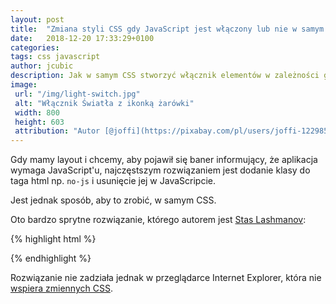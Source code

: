 ```yaml
---
layout: post
title:  "Zmiana styli CSS gdy JavaScript jest włączony lub nie w samym CSS"
date:   2018-12-20 17:33:29+0100
categories:
tags: css javascript
author: jcubic
description: Jak w samym CSS stworzyć włącznik elementów w zależności gdy JavaScript jest włączony lub nie. Proste rozwiązanie bez pomocy JavaScript.
image:
 url: "/img/light-switch.jpg"
 alt: "Włącznik Światła z ikonką żarówki"
 width: 800
 height: 603
 attribution: "Autor [@joffi](https://pixabay.com/pl/users/joffi-1229850/) źródło [pixabay.com](https://pixabay.com/pl/w%C5%82%C4%85cznik-%C5%9Bwiat%C5%82a-%C5%9Bwiat%C5%82o-prze%C5%82%C4%85cznik-1519735/) licencja [CC0](https://creativecommons.org/publicdomain/zero/1.0/deed.pl)"
---
```


Gdy mamy layout i chcemy, aby pojawił się baner informujący, że aplikacja wymaga JavaScript'u, najczęstszym rozwiązaniem
jest dodanie klasy do taga html np. `no-js` i usunięcie jej w JavaScripcie.

Jest jednak sposób, aby to zrobić, w samym CSS.

<!-- more -->

Oto bardzo sprytne rozwiązanie, którego autorem jest [Stas Lashmanov](https://twitter.com/CyberAP/status/1075431430958800896):

{% highlight html %}
<style>
  .js-only {
    display: var(--no-js-hide, block);
  }
</style>

<noscript>
  <style>
    :root {
      --no-js-hide: none;
    }
  </style>
</noscript>
{% endhighlight %}

Rozwiązanie nie zadziała jednak w przeglądarce Internet Explorer, która nie
[wspiera zmiennych CSS](https://caniuse.com/#feat=css-variables).
